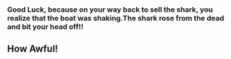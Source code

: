 ### Good Luck, because on your way back to sell the shark, you realize that the boat was shaking.The shark rose from the dead and **bit** your head off!!  
## How Awful!
